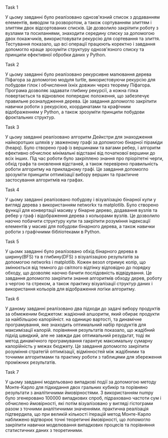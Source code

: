 Task 1

У цьому завданні було реалізовано однозв'язний список з додаванням елементів, виводом та розворотом, а також сортуванням злиттям і злиттям двох відсортованих списків. Це дозволило закріпити роботу з вузлами та посиланнями, знаходити середину списку за допомогою двох покажчиків, використовувати рекурсію для сортевання та злиття. Тестування показало, що всі операції працюють коректно і завдання допомогло краще зрозуміти структуру однозв'язного списку та принципи ефективної обробки даних у Python.

Task 2

У цьому завданні було реалізовано рекурсивне малювання дерева Піфагора за допомогою модуля turtle, використовуючи рекурсію для побудови гілок і обчислення їхніх довжин через теорему Піфагора. Програма дозволяє задавати глибину рекурсії, а кожна гілка повертається та відновлює попереднє положення, що забезпечує правильне розналудження дерева. Це завдання допомогло закріпити навички роботи з рекурсією, координатами та крафічним відображенням у Python, а також зрозуміти принципи побудови фроктальних структур.

Task 3

У цьоиу завданні реалізовано алгоритм Дейкстри для знаходження найкоротших шляхів у зваженому графі за допомогою бінарної піраміди (heapq). Було створено граф із вершинами та вагами ребер, і алгоритм ефективно обчислює мінімальні відстаані від початкової вершини до всіх інших. Під час роботи було закріплено знання про пріорітетні черги, обхід графа та оновлення відстаней, а також перевірено правильність роботи алгоритму на прикладному графі. Це завдання допомогло зрозуміти принципи оптимізації вибору вершин та практичне застосування алгоритмів на графах.

Task 4

У цьому завданні реалізовано побудову і візуалізацію бінарної купи у вигляді дерева з використанням networkx та matplotlib. Було створено функції для конвертації масиву у бінарне дерево, додавання вузлів та ребер у граф і відображення дерева з кольорами вузлів. Це дозволило наочно побачити структуру купи та закріпити розуміння індексації елементів у масиві для побудови бінарного дерева, а також навички роботи з графічними бібліотеками в Python.

Task 5

У цьомк завданні було реалізовано обхід бінарного дерева в ширину(BFS) та в глибину(DFS) з візуалізацією результатів за допомогою networks і matplotlib. Кожен везол отримує колір, що змінюється від темного до світлого відтінку відповідно до порядку обходу, що дозволяє наочно бачити послідовність відвідування. Це завдання допомогло закріпити знання алгоритмів обходу дерев, роботу з чергою та стреком, а також практику візуалізації структур даних і використання кольорів для відображення логіки алгоритму.

Task 6

У даному завданні реалізовано два підходи до задачі вибору продуктів за обмеженим бюджетом: жадіюний алшоритм, який обирає продукти за найбільшою калорійніст. на одиницю вартості, та динамічне програмування, яке знаходить оптимальний набір продуктів для максимізації калорій. порівняння результатів показало, що жадібний підхід швидкий, але не завжди дає оптимальний резудьтат, тоді як метод динамічного програмування гарантує максимальну сумарну калорійність у межах бюджету. Це завдання допомогло закріпити розуміння стратегій оптимізації, відмінностей між жадібними та точними алгоритмами та практику роботи з таблицями для збереження проміжних результатів.

Task 7

У цьому завданні модельовано випадкові події за допомогою методу Монте-Карло для підкидання двох гральних кубикір та порівняно результати з аналітичними ймовірностями. З використанням numpy було згенеровано 100000 випадкових спроб, підраховано частоти сум і обчислено ймовірності, які потім візуалізовано у вигляді гістограми разом з точними аналітичними значеннями. практична реалізація підтвердила, що при великій кількості ітерацій метод Монте-Карло наближено відтворює точні теоретичні ймовірності, що лопомогло закріпити навички моделювання випадкових процесів та порівняння статистичних даних з теоретиними.
